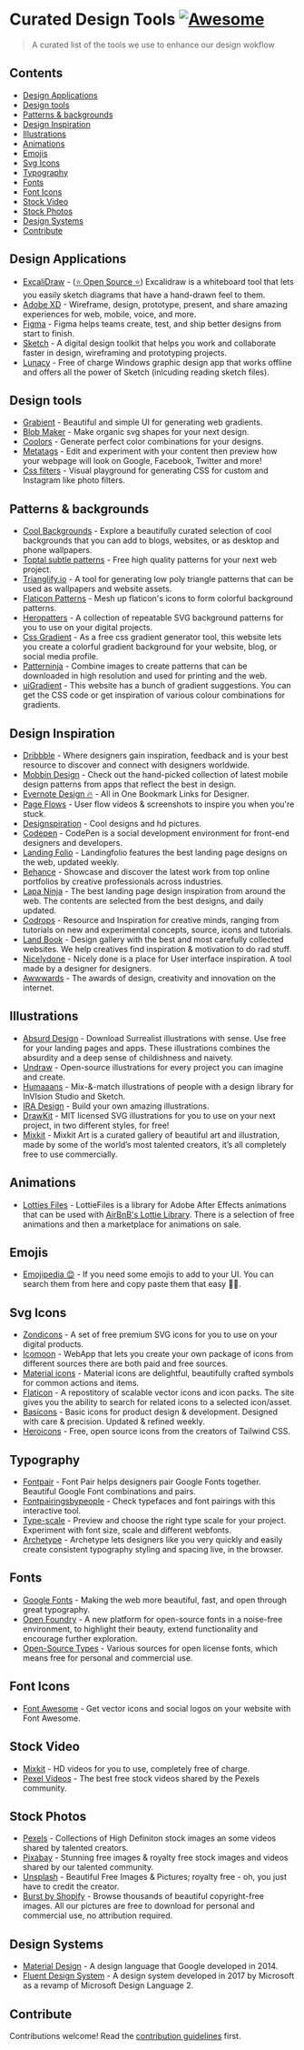 # Curated Design Tools [![Awesome](https://awesome.re/badge.svg)](https://awesome.re)

> A curated list of the tools we use to enhance our design wokflow

## Contents

- [Design Applications](#design-applications)
- [Design tools](#design-tools)
- [Patterns & backgrounds](#patterns--backgrounds)
- [Design Inspiration](#design-inspiration)
- [Illustrations](#illustrations)
- [Animations](#animations)
- [Emojis](#emojis)
- [Svg Icons](#svg-icons)
- [Typography](#typography)
- [Fonts](#fonts)
- [Font Icons](#font-icons)
- [Stock Video](#stock-video)
- [Stock Photos](#stock-photos)
- [Design Systems](#design-systems)
- [Contribute](#contribute)

## Design Applications

- [ExcaliDraw](https://excalidraw.com/) - ([⭐ Open Source ⭐](https://github.com/excalidraw/excalidraw)) Excalidraw is a whiteboard tool that lets you easily sketch diagrams that have a hand-drawn feel to them.
- [Adobe XD](https://www.adobe.com/products/xd.html) - Wireframe, design, prototype, present, and share amazing experiences for web, mobile, voice, and more.
- [Figma](https://www.figma.com/) - Figma helps teams create, test, and ship better designs from start to finish.
- [Sketch](https://www.sketch.com/) -  A digital design toolkit that helps you work and collaborate faster in design, wireframing and prototyping projects.
- [Lunacy](https://icons8.com/lunacy) - Free of charge Windows graphic design app that works offline and offers all the power of Sketch (inlcuding reading sketch files).

## Design tools

- [Grabient](https://grabient.com) - Beautiful and simple UI for generating web gradients.
- [Blob Maker](https://www.blobmaker.app) - Make organic svg shapes for your next design.
- [Coolors](https://coolors.co) - Generate perfect color combinations for your designs.
- [Metatags](https://metatags.io) - Edit and experiment with your content then preview how your webpage will look on Google, Facebook, Twitter and more!
- [Css filters](https://www.cssfilters.co) - Visual playground for generating CSS for custom and Instagram like photo filters.


## Patterns & backgrounds

- [Cool Backgrounds](https://coolbackgrounds.io) - Explore a beautifully curated selection of cool backgrounds that you can add to blogs, websites, or as desktop and phone wallpapers.
- [Toptal subtle patterns](https://www.toptal.com/designers/subtlepatterns) - Free high quality patterns for your next web project.
- [Trianglify.io](https://trianglify.io) - A tool for generating low poly triangle patterns that can be used as wallpapers and website assets.
- [Flaticon Patterns](https://pattern.flaticon.com) - Mesh up flaticon's icons to form colorful background patterns.
- [Heropatters](https://www.heropatterns.com) - A collection of repeatable SVG background patterns for you to use on your digital projects.
- [Css Gradient](https://cssgradient.io) - As a free css gradient generator tool, this website lets you create a colorful gradient background for your website, blog, or social media profile.
- [Patterninja](https://patterninja.com) - Combine images to create patterns that can be downloaded in high resolution and used for printing and the web.
- [uiGradient](https://uigradients.com) - This website has a bunch of gradient suggestions. You can get the CSS code or get inspiration of various colour combinations for gradients.


## Design Inspiration

- [Dribbble](https://dribbble.com) - Where designers gain inspiration, feedback and is your best resource to discover and connect with designers worldwide.
- [Mobbin Design](https://mobbin.design) - Check out the hand-picked collection of latest mobile design patterns from apps that reflect the best in design.
- [Evernote Design 🔥](https://evernote.design) - All in One Bookmark Links for Designer.
- [Page Flows](https://pageflows.com) - User flow videos & screenshots to inspire you when you're stuck.
- [Designspiration](https://www.designspiration.net/) - Cool designs and hd pictures.
- [Codepen](https://codepen.io/pens) - CodePen is a social development environment for front-end designers and developers.
- [Landing Folio](https://www.landingfolio.com) - Landingfolio features the best landing page designs on the web, updated weekly.
- [Behance](https://behance.net) - Showcase and discover the latest work from top online portfolios by creative professionals across industries.
- [Lapa Ninja](https://www.lapa.ninja) - The best landing page design inspiration from around the web. The contents are selected from the best designs, and daily updated.
- [Codrops](https://tympanus.net/codrops/) - Resource and Inspiration for creative minds, ranging from tutorials on new and experimental concepts, source, icons and tutorials.
- [Land Book](https://land-book.com/) - Design gallery with the best and most carefully collected websites. We help creatives find inspiration & motivation to do rad stuff.
- [Nicelydone](https://nicelydone.club/) - Nicely done is a place for User interface inspiration. A tool made by a designer for designers.
- [Awwwards](https://awwwards.com) - The awards of design, creativity and innovation on the internet.

## Illustrations

- [Absurd Design](https://absurd.design) - Download Surrealist illustrations with sense. Use free for your landing pages and apps. These illustrations combines the absurdity and a deep sense of childishness and naivety.
- [Undraw](http://undraw.co/) - Open-source illustrations for every project you can imagine and create.
- [Humaaans](https://www.humaaans.com) - Mix-&-match illustrations of people with a design library for InVIsion Studio and Sketch.
- [IRA Design](https://www.creative-tim.com/ira-design) - Build your own amazing illustrations.
- [DrawKit](https://www.drawkit.io) - MIT licensed SVG illustrations for you to use on your next project, in two different styles, for free!
- [Mixkit](https://mixkit.co/art) - Mixkit Art is a curated gallery of beautiful art and illustration, made by some of the world’s most talented creators, it’s all completely free to use commercially.


## Animations

- [Lotties Files](https://lottiefiles.com/) - LottieFiles is a library for Adobe After Effects animations that can be used with [AirBnB's Lottie Library](http://airbnb.io/lottie/#/). There is a selection of free animations and then a marketplace for animations on sale.


## Emojis

- [Emojipedia 😊](https://emojipedia.org/) - If you need some emojis to add to your UI. You can search them from here and copy paste them that easy 👍🏽.


## Svg Icons

- [Zondicons](https://www.zondicons.com) - A set of free premium SVG icons for you to use on your digital products.
- [Icomoon](https://icomoon.io) - WebApp that lets you create your own package of icons from different sources there are both paid and free sources.
- [Material icons](https://material.io/tools/icons) - Material icons are delightful, beautifully crafted symbols for common actions and items.
- [Flaticon](https://www.flaticon.com/home) - A repostitory of scalable vector icons and icon packs. The site gives you the ability to search for related icons to a selected icon/asset.
- [Basicons](https://basicons.xyz/) - Basic icons for product design & development. Designed with care & precision. Updated & refined weekly.
- [Heroicons](https://heroicons.dev) - Free, open source icons from the creators of Tailwind CSS.

## Typography

- [Fontpair](https://fontpair.co) - Font Pair helps designers pair Google Fonts together. Beautiful Google Font combinations and pairs.
- [Fontpairingsbypeople](https://fontpairings.bypeople.com/) - Check typefaces and font pairings with this interactive tool.
- [Type-scale](https://type-scale.com) - Preview and choose the right type scale for your project. Experiment with font size, scale and different webfonts.
- [Archetype](https://archetypeapp.com) - Archetype lets designers like you very quickly and easily create consistent typography styling and spacing live, in the browser.

## Fonts

- [Google Fonts](https://fonts.google.com/) - Making the web more beautiful, fast, and open through great typography.
- [Open Foundry](https://open-foundry.com/fonts) - A new platform for open-source fonts in a noise-free environment, to highlight their beauty, extend functionality and encourage further exploration.
- [Open-Source Types](https://www.are.na/frederic-brodbeck/open-source-typefaces) - Various sources for open license fonts, which means free for personal and commercial use.

## Font Icons

- [Font Awesome](https://fontawesome.com) -  Get vector icons and social logos on your website with Font Awesome.

## Stock Video

- [Mixkit](https://mixkit.co/videos) - HD videos for you to use, completely free of charge.
- [Pexel Videos](https://www.pexels.com/videos) - The best free stock videos shared by the Pexels community.


## Stock Photos
- [Pexels](https://www.pexels.com/) - Collections of High Definiton stock images an some videos shared by talented creators.
- [Pixabay](https://pixabay.com/) - Stunning free images & royalty free stock images and videos shared by our talented community.
- [Unsplash](https://unsplash.com) - Beautiful Free Images & Pictures; royalty free - oh, you just have to credit the creator.
- [Burst by Shopify](https://burst.shopify.com/) - Browse thousands of beautiful copyright-free images. All our pictures are free to download for personal and commercial use, no attribution required.

## Design Systems
- [Material Design](https://material.io/) -  A design language that Google developed in 2014.
- [Fluent Design System](https://www.microsoft.com/design/fluent/) -  A design system developed in 2017 by Microsoft as a revamp of Microsoft Design Language 2.

## Contribute

Contributions welcome! Read the [contribution guidelines](contributing.md) first.

